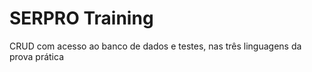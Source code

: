 # SERPRO Training

CRUD com acesso ao banco de dados e testes, nas três linguagens da prova prática

